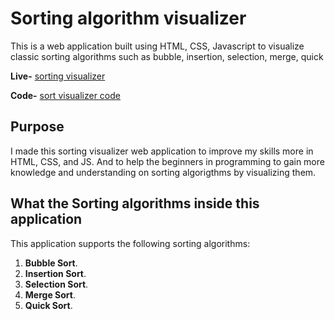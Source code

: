 # Sorting algorithm visualizer

This is a web application built using HTML, CSS, Javascript to visualize classic sorting algorithms such as bubble, insertion, selection, merge, quick 

**Live-** [sorting visualizer](https://sorting-visualiser1.netlify.app/) 

**Code-** [sort visualizer code](https://github.com/SrinivasJoshi/sorting-visualizer)

## Purpose

I made this sorting visualizer web application to improve my skills more in
HTML, CSS, and JS. And to help the beginners in programming to gain more knowledge and understanding on sorting algorigthms by visualizing them.

## What the Sorting algorithms inside this application

This application supports the following sorting algorithms:

1. **Bubble Sort**.
2. **Insertion Sort**.
3. **Selection Sort**.
4. **Merge Sort**.
5. **Quick Sort**.
